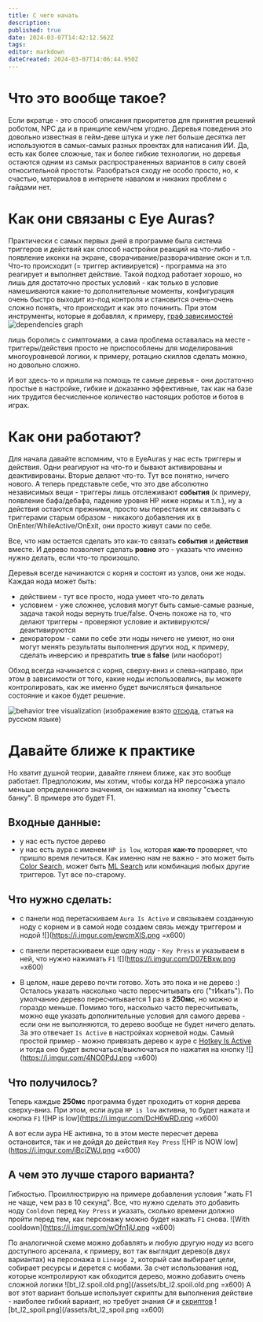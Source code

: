 ```yaml
---
title: С чего начать
description: 
published: true
date: 2024-03-07T14:42:12.562Z
tags: 
editor: markdown
dateCreated: 2024-03-07T14:06:44.950Z
---
```


# Что это вообще такое?
Если вкратце - это способ описания приоритетов для принятия решений роботом, NPC да и в принципе кем/чем угодно.
Деревья поведения это довольно известная в гейм-деве штука и уже лет больше десятка лет используются в самых-самых разных проектах для написания ИИ. 
Да, есть как более сложные, так и более гибкие технологии, но деревья остаются одним из самых распространенных вариантов в силу своей относительной простоты. Разобраться сходу не особо просто, но, к счастью, материалов в интернете навалом и никаких проблем с гайдами нет. 

# Как они связаны с Eye Auras?
Практически с самых первых дней в программе была система триггеров и действий как способ настройки реакций на что-либо - появление иконки на экране, сворачивание/разворачивание окон и т.п. Что-то происходит (= триггер активируется) - программа на это реагирует и выполняет действие. Такой подход работает хорошо, но лишь для достаточно простых условий - как только в условие намешиваются какие-то дополнительные моменты, конфигурация очень быстро выходит из-под контроля и становится очень-очень сложно понять, что происходит и как это починить. При этом инструменты, которые я добавлял, к примеру, [граф зависимостей](https://wiki.eyeauras.net/en/overlays/dependencies-viewer)
![dependencies graph](https://wiki.eyeauras.net/eyeauras_gksfvq7xla[1].png)

лишь боролись с симптомами, а сама проблема оставалась на месте - триггеры/действия просто не приспособлены для моделирования многоуровневой логики, к примеру, ротацию скиллов сделать можно, но довольно сложно.

И вот здесь-то и пришли на помощь те самые деревья - они достаточно простые в настройке, гибкие и доказанно эффективные, так как на базе них трудится бесчисленное количество настоящих роботов и ботов в играх. 

# Как они работают?
Для начала давайте вспомним, что в EyeAuras у нас есть триггеры и действия. Одни реагируют на что-то и бывают активированы и деактивированы. Вторые делают что-то. Тут все понятно, ничего нового. А теперь представьте себе, что это две абсолютно независимых вещи - триггеры лишь отслеживают **события** (к примеру, появление бафа/дебафа, падение уровня HP ниже нормы и т.п.), ну а действия остаются прежними, просто мы перестаем их связывать с триггерами старым образом - никакого добавления их в OnEnter/WhileActive/OnExit, они просто живут сами по себе. 

Все, что нам остается сделать это как-то связать **события** и **действия** вместе. И дерево позволяет сделать **ровно** это - указать что именно нужно делать, если что-то произошло. 

Деревья всегде начинаются с корня и состоят из узлов, они же ноды. Каждая нода может быть:
- действием - тут все просто, нода умеет что-то делать
- условием - уже сложнее, условия могут быть самые-самые разные, задача такой ноды вернуть true/false. Очень похоже на то, что делают триггеры - проверяют условие и активируются/деактивируются
- декоратором - сами по себе эти ноды ничего не умеют, но они могут менять результаты выполнения других нод, к примеру, сделать инверсию и превратить **true** в **false** (или наоборот)

Обход всегда начинается с корня, сверху-вниз и слева-направо, при этом в зависимости от того, какие ноды использовались, вы можете контролировать, как же именно будет вычисляться финальное состояние и какое будет решение.

![behavior tree visualization](https://habrastorage.org/files/5f3/cdb/96b/5f3cdb96beee450ca78697a67010b8e9.gif)
(изображение взято [отсюда](https://habr.com/ru/companies/cloud_mts/articles/306214/), статья на русском языке)

# Давайте ближе к практике
Но хватит душной теории, давайте глянем ближе, как это вообще работает. 
Предположим, мы хотим, чтобы когда HP персонажа упало меньше определенного значения, он нажимал на кнопку "съесть банку". В примере это будет F1. 

## Входные данные:
- у нас есть пустое дерево
- у нас есть аура с именем `HP is low`, которая **как-то** проверяет, что пришло время лечиться. Как именно нам не важно - это может быть [Color Search](https://wiki.eyeauras.net/en/triggers/images/color-search), может быть [ML Search](https://wiki.eyeauras.net/en/triggers/images/ai-search-trigger) или комбинация любых другие триггеров. Тут все по-старому.

## Что нужно сделать:
- с панели нод перетаскиваем `Aura Is Active` и связываем созданную ноду с корнем и в самой ноде создаем связь между триггером и нодой 
![](https://i.imgur.com/ewcmXlS.png =x600)

- с панели перетаскиваем еще одну ноду - `Key Press` и указываем в ней, что нужно нажимать `F1`
![](https://i.imgur.com/D07EBxw.png =x600)

- В целом, наше дерево почти готово. Хоть это пока и не дерево :) Осталось указать насколько часто пересчитывать его ("тИкать"). По умолчанию дерево пересчитывается 1 раз в **250мс**, но можно и гораздо меньше. Помимо того, насколько часто пересчитывать, можно еще указать дополнительные условия для самого дерева - если они не выполняются, то дерево вообще не будет ничего делать. За это отвечает `Is Active` в настройках корневой ноды. Самый простой пример - можно привязать дерево к ауре с [Hotkey Is Active](https://wiki.eyeauras.net/en/triggers/hotkey-is-active) и тогда оно будет включаться/выключаться по нажатия на кнопку
![](https://i.imgur.com/4NO0PdJ.png =x600)

## Что получилось?
Теперь каждые **250мс** программа будет проходить от корня дерева сверху-вниз. При этом, если аура `HP is low` активна, то будет нажата и кнопка `F1`
![HP is low](https://i.imgur.com/DcH6wRD.png =x600)

А вот если аура НЕ активна, то в этом месте пересчет дерева остановится, так и не дойдя до действия `Key Press`
![HP is NOW low](https://i.imgur.com/iBcjZWJ.png =x600)

## А чем это лучше старого варианта?
Гибкостью. Проиллюстрирую на примере добавления условия "жать F1 не чаще, чем раз в 10 секунд". Все, что нужно сделать это добавить ноду `Cooldown` перед `Key Press` и указать, сколько времени должно пройти перед тем, как персонажу можно будет нажать `F1` снова. 
![With cooldown](https://i.imgur.com/wOfn1jU.png =x600)

По аналогичной схеме можно добавлять и любую другую ноду из всего доступного арсенала, к примеру, вот так выглядит дерево(в двух вариантах) на персонажа в `Lineage 2`, который сам выбирает цели, собирает ресурсы и дерется с мобами. За счет использования нод, которые контролируют как обходится дерево, можно добавить очень сложной логики
![bt_l2.spoil.old.png](/assets/bt_l2.spoil.old.png =x600)
А вот этот вариант больше использует скрипты для выполнения действие - наиболее гибкий вариант, но требует знания `C#` и [скриптов](/ru/scripting/getting-started)
![bt_l2_spoil.png](/assets/bt_l2_spoil.png =x600)

